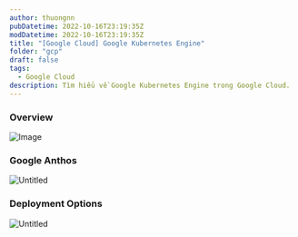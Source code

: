 ```yaml
---
author: thuongnn
pubDatetime: 2022-10-16T23:19:35Z
modDatetime: 2022-10-16T23:19:35Z
title: "[Google Cloud] Google Kubernetes Engine"
folder: "gcp"
draft: false
tags:
  - Google Cloud
description: Tìm hiểu về Google Kubernetes Engine trong Google Cloud.
---
```


### Overview

![Image](https://github.com/user-attachments/assets/682f2a05-3cf4-49bc-bbe2-1df5328931ff)

### Google Anthos

![Untitled](https://github.com/user-attachments/assets/f8426d40-8c1a-43b9-be64-d125c98b3ea8)

### Deployment Options

![Untitled](https://github.com/user-attachments/assets/c9d63996-15f2-420e-ace5-ee93bc3aed44)
